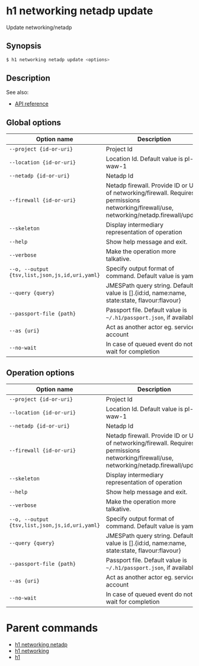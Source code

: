 
# h1 networking netadp update

Update networking/netadp

## Synopsis

```bash
$ h1 networking netadp update <options>
```

## Description

See also:

* [API reference](https://api.hyperone.com/v2/docs#operation/networking_project_netadp_update)

## Global options

| Option name                                        | Description                                                                                                                                |
| -------------------------------------------------- | ------------------------------------------------------------------------------------------------------------------------------------------ |
| ```--project {id-or-uri}```                        | Project Id                                                                                                                                 |
| ```--location {id-or-uri}```                       | Location Id. Default value is pl-waw-1                                                                                                     |
| ```--netadp {id-or-uri}```                         | Netadp Id                                                                                                                                  |
| ```--firewall {id-or-uri}```                       | Netadp firewall. Provide ID or URI of networking/firewall. Requires permissions networking/firewall/use, networking/netadp.firewall/update |
| ```--skeleton```                                   | Display intermediary representation of operation                                                                                           |
| ```--help```                                       | Show help message and exit.                                                                                                                |
| ```--verbose```                                    | Make the operation more talkative.                                                                                                         |
| ```--o, --output {tsv,list,json,js,id,uri,yaml}``` | Specify output format of command. Default value is yaml                                                                                    |
| ```--query {query}```                              | JMESPath query string. Default value is [].\{id:id, name:name, state:state, flavour:flavour\}                                              |
| ```--passport-file {path}```                       | Passport file. Default value is ```~/.h1/passport.json```, if available.                                                                   |
| ```--as {uri}```                                   | Act as another actor eg. service account                                                                                                   |
| ```--no-wait```                                    | In case of queued event do not wait for completion                                                                                         |

## Operation options

| Option name                                        | Description                                                                                                                                |
| -------------------------------------------------- | ------------------------------------------------------------------------------------------------------------------------------------------ |
| ```--project {id-or-uri}```                        | Project Id                                                                                                                                 |
| ```--location {id-or-uri}```                       | Location Id. Default value is pl-waw-1                                                                                                     |
| ```--netadp {id-or-uri}```                         | Netadp Id                                                                                                                                  |
| ```--firewall {id-or-uri}```                       | Netadp firewall. Provide ID or URI of networking/firewall. Requires permissions networking/firewall/use, networking/netadp.firewall/update |
| ```--skeleton```                                   | Display intermediary representation of operation                                                                                           |
| ```--help```                                       | Show help message and exit.                                                                                                                |
| ```--verbose```                                    | Make the operation more talkative.                                                                                                         |
| ```--o, --output {tsv,list,json,js,id,uri,yaml}``` | Specify output format of command. Default value is yaml                                                                                    |
| ```--query {query}```                              | JMESPath query string. Default value is [].\{id:id, name:name, state:state, flavour:flavour\}                                              |
| ```--passport-file {path}```                       | Passport file. Default value is ```~/.h1/passport.json```, if available.                                                                   |
| ```--as {uri}```                                   | Act as another actor eg. service account                                                                                                   |
| ```--no-wait```                                    | In case of queued event do not wait for completion                                                                                         |

# Parent commands

* [h1 networking netadp](./../README.md)
* [h1 networking](./../../README.md)
* [h1](./../../../README.md)
